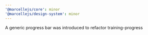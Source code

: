 ```yaml
---
'@marcellejs/core': minor
'@marcellejs/design-system': minor
---
```


A generic progress bar was introduced to refactor training-progress
